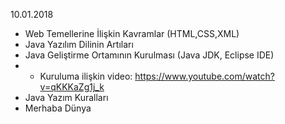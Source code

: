 10.01.2018
- Web Temellerine İlişkin Kavramlar (HTML,CSS,XML)
- Java Yazılım Dilinin Artıları
- Java Geliştirme Ortamının Kurulması (Java JDK, Eclipse IDE)
- - Kuruluma ilişkin video: https://www.youtube.com/watch?v=qKKKaZg1j_k
- Java Yazım Kuralları
- Merhaba Dünya
